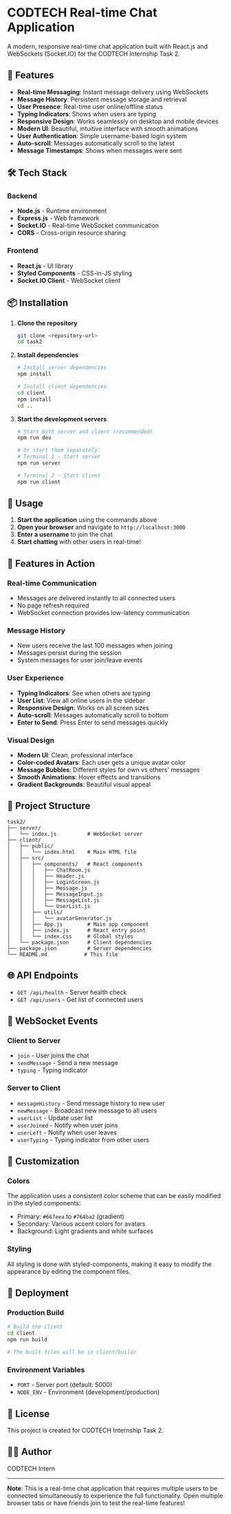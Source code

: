# CODTECH Real-time Chat Application

A modern, responsive real-time chat application built with React.js and WebSockets (Socket.IO) for the CODTECH Internship Task 2.

## 🚀 Features

- **Real-time Messaging**: Instant message delivery using WebSockets
- **Message History**: Persistent message storage and retrieval
- **User Presence**: Real-time user online/offline status
- **Typing Indicators**: Shows when users are typing
- **Responsive Design**: Works seamlessly on desktop and mobile devices
- **Modern UI**: Beautiful, intuitive interface with smooth animations
- **User Authentication**: Simple username-based login system
- **Auto-scroll**: Messages automatically scroll to the latest
- **Message Timestamps**: Shows when messages were sent

## 🛠️ Tech Stack

### Backend
- **Node.js** - Runtime environment
- **Express.js** - Web framework
- **Socket.IO** - Real-time WebSocket communication
- **CORS** - Cross-origin resource sharing

### Frontend
- **React.js** - UI library
- **Styled Components** - CSS-in-JS styling
- **Socket.IO Client** - WebSocket client

## 📦 Installation

1. **Clone the repository**
   ```bash
   git clone <repository-url>
   cd task2
   ```

2. **Install dependencies**
   ```bash
   # Install server dependencies
   npm install
   
   # Install client dependencies
   cd client
   npm install
   cd ..
   ```

3. **Start the development servers**
   ```bash
   # Start both server and client (recommended)
   npm run dev
   
   # Or start them separately:
   # Terminal 1 - Start server
   npm run server
   
   # Terminal 2 - Start client
   npm run client
   ```

## 🎯 Usage

1. **Start the application** using the commands above
2. **Open your browser** and navigate to `http://localhost:3000`
3. **Enter a username** to join the chat
4. **Start chatting** with other users in real-time!

## 📱 Features in Action

### Real-time Communication
- Messages are delivered instantly to all connected users
- No page refresh required
- WebSocket connection provides low-latency communication

### Message History
- New users receive the last 100 messages when joining
- Messages persist during the session
- System messages for user join/leave events

### User Experience
- **Typing Indicators**: See when others are typing
- **User List**: View all online users in the sidebar
- **Responsive Design**: Works on all screen sizes
- **Auto-scroll**: Messages automatically scroll to bottom
- **Enter to Send**: Press Enter to send messages quickly

### Visual Design
- **Modern UI**: Clean, professional interface
- **Color-coded Avatars**: Each user gets a unique avatar color
- **Message Bubbles**: Different styles for own vs others' messages
- **Smooth Animations**: Hover effects and transitions
- **Gradient Backgrounds**: Beautiful visual appeal

## 🔧 Project Structure

```
task2/
├── server/
│   └── index.js          # WebSocket server
├── client/
│   ├── public/
│   │   └── index.html    # Main HTML file
│   ├── src/
│   │   ├── components/   # React components
│   │   │   ├── ChatRoom.js
│   │   │   ├── Header.js
│   │   │   ├── LoginScreen.js
│   │   │   ├── Message.js
│   │   │   ├── MessageInput.js
│   │   │   ├── MessageList.js
│   │   │   └── UserList.js
│   │   ├── utils/
│   │   │   └── avatarGenerator.js
│   │   ├── App.js        # Main app component
│   │   ├── index.js      # React entry point
│   │   └── index.css     # Global styles
│   └── package.json      # Client dependencies
├── package.json          # Server dependencies
└── README.md            # This file
```

## 🌐 API Endpoints

- `GET /api/health` - Server health check
- `GET /api/users` - Get list of connected users

## 🔌 WebSocket Events

### Client to Server
- `join` - User joins the chat
- `sendMessage` - Send a new message
- `typing` - Typing indicator

### Server to Client
- `messageHistory` - Send message history to new user
- `newMessage` - Broadcast new message to all users
- `userList` - Update user list
- `userJoined` - Notify when user joins
- `userLeft` - Notify when user leaves
- `userTyping` - Typing indicator from other users

## 🎨 Customization

### Colors
The application uses a consistent color scheme that can be easily modified in the styled components:
- Primary: `#667eea` to `#764ba2` (gradient)
- Secondary: Various accent colors for avatars
- Background: Light gradients and white surfaces

### Styling
All styling is done with styled-components, making it easy to modify the appearance by editing the component files.

## 🚀 Deployment

### Production Build
```bash
# Build the client
cd client
npm run build

# The built files will be in client/build/
```

### Environment Variables
- `PORT` - Server port (default: 5000)
- `NODE_ENV` - Environment (development/production)

## 📝 License

This project is created for CODTECH Internship Task 2.

## 👨‍💻 Author

CODTECH Intern

---

**Note**: This is a real-time chat application that requires multiple users to be connected simultaneously to experience the full functionality. Open multiple browser tabs or have friends join to test the real-time features!

